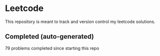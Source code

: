 # Leetcode

This repository is meant to track and version control my leetcode solutions.

## Completed (auto-generated)

79 problems completed since starting this repo
